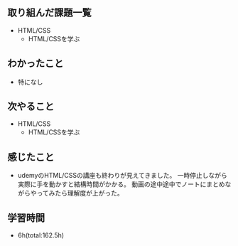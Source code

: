 ## 取り組んだ課題一覧
- HTML/CSS
    - HTML/CSSを学ぶ

## わかったこと
- 特になし

## 次やること
- HTML/CSS
    - HTML/CSSを学ぶ  

## 感じたこと
- udemyのHTML/CSSの講座も終わりが見えてきました。
  一時停止しながら実際に手を動かすと結構時間がかかる。
  動画の途中途中でノートにまとめながらやってみたら理解度が上がった。

## 学習時間
- 6h(total:162.5h)
